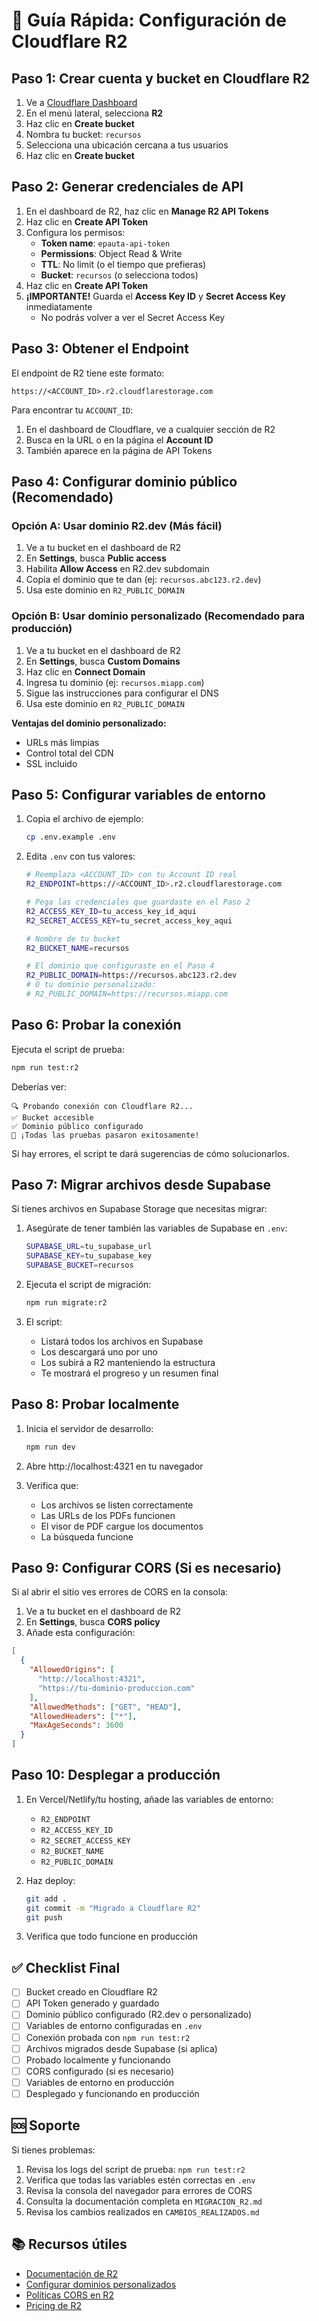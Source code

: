 # 🚀 Guía Rápida: Configuración de Cloudflare R2

## Paso 1: Crear cuenta y bucket en Cloudflare R2

1. Ve a [Cloudflare Dashboard](https://dash.cloudflare.com/)
2. En el menú lateral, selecciona **R2**
3. Haz clic en **Create bucket**
4. Nombra tu bucket: `recursos`
5. Selecciona una ubicación cercana a tus usuarios
6. Haz clic en **Create bucket**

## Paso 2: Generar credenciales de API

1. En el dashboard de R2, haz clic en **Manage R2 API Tokens**
2. Haz clic en **Create API Token**
3. Configura los permisos:
   - **Token name**: `epauta-api-token`
   - **Permissions**: Object Read & Write
   - **TTL**: No limit (o el tiempo que prefieras)
   - **Bucket**: `recursos` (o selecciona todos)
4. Haz clic en **Create API Token**
5. **¡IMPORTANTE!** Guarda el **Access Key ID** y **Secret Access Key** inmediatamente
   - No podrás volver a ver el Secret Access Key

## Paso 3: Obtener el Endpoint

El endpoint de R2 tiene este formato:
```
https://<ACCOUNT_ID>.r2.cloudflarestorage.com
```

Para encontrar tu `ACCOUNT_ID`:
1. En el dashboard de Cloudflare, ve a cualquier sección de R2
2. Busca en la URL o en la página el **Account ID**
3. También aparece en la página de API Tokens

## Paso 4: Configurar dominio público (Recomendado)

### Opción A: Usar dominio R2.dev (Más fácil)

1. Ve a tu bucket en el dashboard de R2
2. En **Settings**, busca **Public access**
3. Habilita **Allow Access** en R2.dev subdomain
4. Copia el dominio que te dan (ej: `recursos.abc123.r2.dev`)
5. Usa este dominio en `R2_PUBLIC_DOMAIN`

### Opción B: Usar dominio personalizado (Recomendado para producción)

1. Ve a tu bucket en el dashboard de R2
2. En **Settings**, busca **Custom Domains**
3. Haz clic en **Connect Domain**
4. Ingresa tu dominio (ej: `recursos.miapp.com`)
5. Sigue las instrucciones para configurar el DNS
6. Usa este dominio en `R2_PUBLIC_DOMAIN`

**Ventajas del dominio personalizado:**
- URLs más limpias
- Control total del CDN
- SSL incluido

## Paso 5: Configurar variables de entorno

1. Copia el archivo de ejemplo:
   ```bash
   cp .env.example .env
   ```

2. Edita `.env` con tus valores:
   ```bash
   # Reemplaza <ACCOUNT_ID> con tu Account ID real
   R2_ENDPOINT=https://<ACCOUNT_ID>.r2.cloudflarestorage.com
   
   # Pega las credenciales que guardaste en el Paso 2
   R2_ACCESS_KEY_ID=tu_access_key_id_aqui
   R2_SECRET_ACCESS_KEY=tu_secret_access_key_aqui
   
   # Nombre de tu bucket
   R2_BUCKET_NAME=recursos
   
   # El dominio que configuraste en el Paso 4
   R2_PUBLIC_DOMAIN=https://recursos.abc123.r2.dev
   # O tu dominio personalizado:
   # R2_PUBLIC_DOMAIN=https://recursos.miapp.com
   ```

## Paso 6: Probar la conexión

Ejecuta el script de prueba:
```bash
npm run test:r2
```

Deberías ver:
```
🔍 Probando conexión con Cloudflare R2...
✅ Bucket accesible
✅ Dominio público configurado
🎉 ¡Todas las pruebas pasaron exitosamente!
```

Si hay errores, el script te dará sugerencias de cómo solucionarlos.

## Paso 7: Migrar archivos desde Supabase

Si tienes archivos en Supabase Storage que necesitas migrar:

1. Asegúrate de tener también las variables de Supabase en `.env`:
   ```bash
   SUPABASE_URL=tu_supabase_url
   SUPABASE_KEY=tu_supabase_key
   SUPABASE_BUCKET=recursos
   ```

2. Ejecuta el script de migración:
   ```bash
   npm run migrate:r2
   ```

3. El script:
   - Listará todos los archivos en Supabase
   - Los descargará uno por uno
   - Los subirá a R2 manteniendo la estructura
   - Te mostrará el progreso y un resumen final

## Paso 8: Probar localmente

1. Inicia el servidor de desarrollo:
   ```bash
   npm run dev
   ```

2. Abre http://localhost:4321 en tu navegador

3. Verifica que:
   - Los archivos se listen correctamente
   - Las URLs de los PDFs funcionen
   - El visor de PDF cargue los documentos
   - La búsqueda funcione

## Paso 9: Configurar CORS (Si es necesario)

Si al abrir el sitio ves errores de CORS en la consola:

1. Ve a tu bucket en el dashboard de R2
2. En **Settings**, busca **CORS policy**
3. Añade esta configuración:

```json
[
  {
    "AllowedOrigins": [
      "http://localhost:4321",
      "https://tu-dominio-produccion.com"
    ],
    "AllowedMethods": ["GET", "HEAD"],
    "AllowedHeaders": ["*"],
    "MaxAgeSeconds": 3600
  }
]
```

## Paso 10: Desplegar a producción

1. En Vercel/Netlify/tu hosting, añade las variables de entorno:
   - `R2_ENDPOINT`
   - `R2_ACCESS_KEY_ID`
   - `R2_SECRET_ACCESS_KEY`
   - `R2_BUCKET_NAME`
   - `R2_PUBLIC_DOMAIN`

2. Haz deploy:
   ```bash
   git add .
   git commit -m "Migrado a Cloudflare R2"
   git push
   ```

3. Verifica que todo funcione en producción

## ✅ Checklist Final

- [ ] Bucket creado en Cloudflare R2
- [ ] API Token generado y guardado
- [ ] Dominio público configurado (R2.dev o personalizado)
- [ ] Variables de entorno configuradas en `.env`
- [ ] Conexión probada con `npm run test:r2`
- [ ] Archivos migrados desde Supabase (si aplica)
- [ ] Probado localmente y funcionando
- [ ] CORS configurado (si es necesario)
- [ ] Variables de entorno en producción
- [ ] Desplegado y funcionando en producción

## 🆘 Soporte

Si tienes problemas:

1. Revisa los logs del script de prueba: `npm run test:r2`
2. Verifica que todas las variables estén correctas en `.env`
3. Revisa la consola del navegador para errores de CORS
4. Consulta la documentación completa en `MIGRACION_R2.md`
5. Revisa los cambios realizados en `CAMBIOS_REALIZADOS.md`

## 📚 Recursos útiles

- [Documentación de R2](https://developers.cloudflare.com/r2/)
- [Configurar dominios personalizados](https://developers.cloudflare.com/r2/buckets/public-buckets/#custom-domains)
- [Políticas CORS en R2](https://developers.cloudflare.com/r2/buckets/cors/)
- [Pricing de R2](https://developers.cloudflare.com/r2/pricing/)
